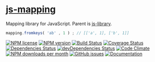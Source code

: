 [js-mapping](http://aureooms.github.io/js-mapping)
==

Mapping library for JavaScript. Parent is
[js-library](https://github.com/aureooms/js-library).

```js
mapping.fromkeys( 'ab' , 1 ) ; // [['a', 1], ['b', 1]]
```

[![NPM license](https://img.shields.io/npm/l/@aureooms/js-mapping.svg?style=flat)](https://raw.githubusercontent.com/aureooms/js-mapping/master/LICENSE)
[![NPM version](https://img.shields.io/npm/v/@aureooms/js-mapping.svg?style=flat)](https://www.npmjs.org/package/@aureooms/js-mapping)
[![Build Status](https://img.shields.io/travis/aureooms/js-mapping.svg?style=flat)](https://travis-ci.org/aureooms/js-mapping)
[![Coverage Status](https://img.shields.io/coveralls/aureooms/js-mapping.svg?style=flat)](https://coveralls.io/r/aureooms/js-mapping)
[![Dependencies Status](https://img.shields.io/david/aureooms/js-mapping.svg?style=flat)](https://david-dm.org/aureooms/js-mapping#info=dependencies)
[![devDependencies Status](https://img.shields.io/david/dev/aureooms/js-mapping.svg?style=flat)](https://david-dm.org/aureooms/js-mapping#info=devDependencies)
[![Code Climate](https://img.shields.io/codeclimate/github/aureooms/js-mapping.svg?style=flat)](https://codeclimate.com/github/aureooms/js-mapping)
[![NPM downloads per month](https://img.shields.io/npm/dm/@aureooms/js-mapping.svg?style=flat)](https://www.npmjs.org/package/@aureooms/js-mapping)
[![GitHub issues](https://img.shields.io/github/issues/aureooms/js-mapping.svg?style=flat)](https://github.com/aureooms/js-mapping/issues)
[![Documentation](https://aureooms.github.io/js-mapping/badge.svg)](https://aureooms.github.io/js-mapping/source.html)
